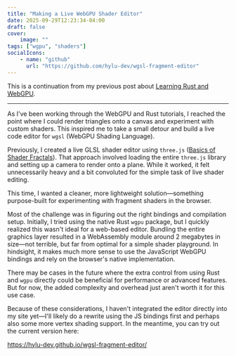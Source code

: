 ```yaml
---
title: "Making a Live WebGPU Shader Editor"
date: 2025-09-29T12:23:34-04:00
draft: false
cover:
    image: ""
tags: ["wgpu", "shaders"]
socialIcons:
    - name: "github"
      url: "https://github.com/hylu-dev/wgsl-fragment-editor"
---
```


This is a continuation from my previous post about [Learning Rust and WebGPU](/posts/2025/learning-rust-and-webgpu/).

---

As I've been working through the WebGPU and Rust tutorials, I reached the point where I could render triangles onto a canvas and experiment with custom shaders. This inspired me to take a small detour and build a live code editor for `wgsl` (WebGPU Shading Language).

Previously, I created a live GLSL shader editor using `three.js` ([Basics of Shader Fractals](/posts/2023/old/dev/basics-of-shader-fractals/)). That approach involved loading the entire `three.js` library and setting up a camera to render onto a plane. While it worked, it felt unnecessarily heavy and a bit convoluted for the simple task of live shader editing.

This time, I wanted a cleaner, more lightweight solution—something purpose-built for experimenting with fragment shaders in the browser.

Most of the challenge was in figuring out the right bindings and compilation setup. Initially, I tried using the native Rust `wgpu` package, but I quickly realized this wasn't ideal for a web-based editor. Bundling the entire graphics layer resulted in a WebAssembly module around 2 megabytes in size—not terrible, but far from optimal for a simple shader playground. In hindsight, it makes much more sense to use the JavaScript WebGPU bindings and rely on the browser's native implementation.

There may be cases in the future where the extra control from using Rust and `wgpu` directly could be beneficial for performance or advanced features. But for now, the added complexity and overhead just aren't worth it for this use case.

Because of these considerations, I haven't integrated the editor directly into my site yet—I'll likely do a rewrite using the JS bindings first and perhaps also some more vertex shading support. In the meantime, you can try out the current version here:

<https://hylu-dev.github.io/wgsl-fragment-editor/>